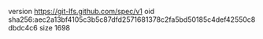 version https://git-lfs.github.com/spec/v1
oid sha256:aec2a13bf4105c3b5c87dfd2571681378c2fa5bd50185c4def42550c8dbdc4c6
size 1698
